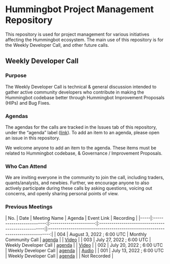 # Hummingbot Project Management Repository

This repository is used for project management for various initiatives affecting the Hummingbot ecosystem. The main use of this repository is for the Weekly Developer Call, and other future calls.

## Weekly Developer Call

### Purpose

The Weekly Developer Call is technical & general discussion intended to gather active community developers who contribute in making the Hummingbot codebase better through Hummingbot Improvement Proposals (HIPs) and Bug Fixes. 

### **Agendas**

The agendas for the calls are tracked in the Issues tab of this repository, under the “agenda” label ([link](https://github.com/hummingbot/pm/issues?q=is%3Aissue+is%3Aagenda)). To add an item to an agenda, please open an issue in this repository.

We welcome anyone to add an item to the agenda. These items must be  related to Hummingbot codebase, & Governance / Improvement Proposals.

### Who Can Attend

We are inviting everyone in the community to join the call, including traders, quants/analysts, and newbies. Further, we encourage anyone to also actively participate during these calls by asking questions, voicing out concerns, and openly sharing personal points of view.

### Previous Meetings

| No. |            Date           |      Meeting Name      |                        Agenda                       | Event Link |                                    Recording                                    |
|-----|:-------------------------:|:----------------------:|:---------------------------------------------------:|:-------------------------------------------------------------------------------:|
| 004 | August 3, 2022 ; 6:00 UTC | Monthly Community Call | [agenda](https://github.com/hummingbot/pm/issues/4) | | [Video](https://www.youtube.com/watch?v=tCG6QvDqvMM)                            |
| 003 | July 27, 2022 ; 6:00 UTC  |  Weekly Developer Call | [agenda](https://github.com/hummingbot/pm/issues/3) | |               [Video](https://www.youtube.com/watch?v=HmvzS4ugfgU)              |
| 002 | July 20, 2022 ; 6:00 UTC  |  Weekly Developer Call | [agenda](https://github.com/hummingbot/pm/issues/2) | | [Audio](https://drive.google.com/file/d/1BijPhEh2jFfgWzWixoVFAZgycogX5Hfb/view) |
| 001 | July 13, 2022 ; 6:00 UTC  |  Weekly Developer Call | [agenda](https://github.com/hummingbot/pm/issues/1) | |                                   Not Recorded                                  |
